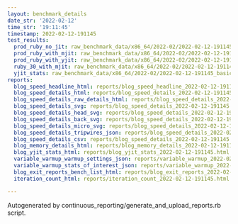 ```yaml
---
layout: benchmark_details
date_str: '2022-02-12'
time_str: '19:11:45'
timestamp: 2022-02-12-191145
test_results:
  prod_ruby_no_jit: raw_benchmark_data/x86_64/2022-02/2022-02-12-191145_basic_benchmark_prod_ruby_no_jit.json
  prod_ruby_with_mjit: raw_benchmark_data/x86_64/2022-02/2022-02-12-191145_basic_benchmark_prod_ruby_with_mjit.json
  prod_ruby_with_yjit: raw_benchmark_data/x86_64/2022-02/2022-02-12-191145_basic_benchmark_prod_ruby_with_yjit.json
  ruby_30_with_mjit: raw_benchmark_data/x86_64/2022-02/2022-02-12-191145_basic_benchmark_ruby_30_with_mjit.json
  yjit_stats: raw_benchmark_data/x86_64/2022-02/2022-02-12-191145_basic_benchmark_yjit_stats.json
reports:
  blog_speed_headline_html: reports/blog_speed_headline_2022-02-12-191145.html
  blog_speed_details_html: reports/blog_speed_details_2022-02-12-191145.html
  blog_speed_details_raw_details_html: reports/blog_speed_details_2022-02-12-191145.raw_details.html
  blog_speed_details_svg: reports/blog_speed_details_2022-02-12-191145.svg
  blog_speed_details_head_svg: reports/blog_speed_details_2022-02-12-191145.head.svg
  blog_speed_details_back_svg: reports/blog_speed_details_2022-02-12-191145.back.svg
  blog_speed_details_micro_svg: reports/blog_speed_details_2022-02-12-191145.micro.svg
  blog_speed_details_tripwires_json: reports/blog_speed_details_2022-02-12-191145.tripwires.json
  blog_speed_details_csv: reports/blog_speed_details_2022-02-12-191145.csv
  blog_memory_details_html: reports/blog_memory_details_2022-02-12-191145.html
  blog_yjit_stats_html: reports/blog_yjit_stats_2022-02-12-191145.html
  variable_warmup_warmup_settings_json: reports/variable_warmup_2022-02-12-191145.warmup_settings.json
  variable_warmup_stats_of_interest_json: reports/variable_warmup_2022-02-12-191145.stats_of_interest.json
  blog_exit_reports_bench_list_html: reports/blog_exit_reports_2022-02-12-191145.bench_list.html
  iteration_count_html: reports/iteration_count_2022-02-12-191145.html

---
```

Autogenerated by continuous_reporting/generate_and_upload_reports.rb script.
